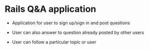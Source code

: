 # Rails Q&A application

* Application for user to sign up/sign in and post questions

* User can also answer to question already posted by other users

* User can follow a particular topic or user